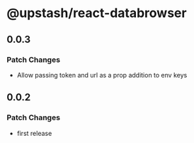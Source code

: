 # @upstash/react-databrowser

## 0.0.3

### Patch Changes

- Allow passing token and url as a prop addition to env keys

## 0.0.2

### Patch Changes

- first release
